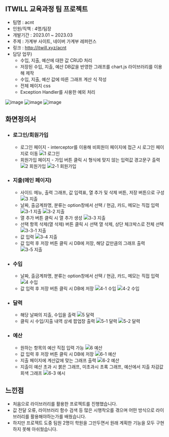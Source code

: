 ## ITWILL 교육과정 팀 프로젝트
- 팀명 : acnt
- 인원/직책 : 4명/팀장
- 개발기간 : 2023.01 ~ 2023.03
- 주제 : 가계부 사이트, 네이버 가계부 레퍼런스
- 링크 : http://itwill.xyz/acnt
- 담당 업무)
  - 수입, 지출, 예산에 대한 값 CRUD 처리
  - 저장된 수입, 지출, 예산 DB값을 반영한 그래프를 chart.js 라이브러리를 이용해 제작
  - 수입, 지출, 예산 값에 따른 그래프 계산 식 작성
  - 전체 페이지 css
  - Exception Handler를 사용한 예외 처리

![image](https://github.com/mu-aa/acnt/assets/122263555/e14fdeb3-eb08-44b8-b096-e21b4710a200)
![image](https://github.com/mu-aa/acnt/assets/122263555/e1392513-d493-4c80-8757-5475189b9cb5)
![image](https://github.com/mu-aa/acnt/assets/122263555/2e67bfeb-96cb-4c8c-b57d-57b96f5f9663)

## 화면정의서
- ### 로그인/회원가입
  - 로그인 페이지 - interceptor를 이용해 비회원이 페이지에 접근 시 로그인 페이지로 이동
![1 로그인](https://github.com/mu-aa/acnt/assets/122263555/0dcd3e16-e778-491c-a3f3-62749b734d02)
  - 회원가입 페이지 - 가입 버튼 클릭 시 형식에 맞지 않는 입력값 경고문구 출력
![2 회원가입](https://github.com/mu-aa/acnt/assets/122263555/b531bf0c-7386-400e-86de-e4f4eac2979d)
![2-1 회원가입](https://github.com/mu-aa/acnt/assets/122263555/4f90f212-c33f-4847-9f35-9cf8ad0c60c0)

- ### 지출(메인 페이지)
  - 사이드 메뉴, 출력 그래프, 값 입력표, 열 추가 및 삭제 버튼, 저장 버튼으로 구성
![3 지출](https://github.com/mu-aa/acnt/assets/122263555/3e8de2ae-bf16-4368-b4bf-9c2845bcc9f1)
  - 날짜, 출금계좌명, 분류는 option창에서 선택 / 현금, 카드, 메모는 직접 입력
![3-1 지출](https://github.com/mu-aa/acnt/assets/122263555/65a8be40-f2bd-44c2-9c30-ee0827b8c779)
![3-2 지출](https://github.com/mu-aa/acnt/assets/122263555/559a7536-0e85-47ca-865a-1bf6ded5856e)
  - 열 추가 버튼 클릭 시 열 추가 생성
![3-3 지출](https://github.com/mu-aa/acnt/assets/122263555/ad72f314-57e5-438a-9342-be9749d00bfb)
  - 선택 항목 삭제(열 삭제) 버튼 클릭 시 선택 열 삭제, 상단 체크박스로 전체 선택
![3-3-1 지출](https://github.com/mu-aa/acnt/assets/122263555/c03de03d-bd0d-4eab-a01e-d140c10c61a8)
  - 값 입력
![3-4 지출](https://github.com/mu-aa/acnt/assets/122263555/8bf176ca-51db-42d6-a980-72e4f3dca116)
  - 값 입력 후 저장 버튼 클릭 시 DB에 저장, 해당 값만큼의 그래프 출력
![3-5 지출](https://github.com/mu-aa/acnt/assets/122263555/9d3d95a4-20b0-41b3-b956-9299c79d91eb)

- ### 수입
  - 날짜, 출금계좌명, 분류는 option창에서 선택 / 현금, 카드, 메모는 직접 입력
![4 수입](https://github.com/mu-aa/acnt/assets/122263555/b4689349-674f-4357-bc76-3d628be2eda4)
  - 값 입력 후 저장 버튼 클릭 시 DB에 저장
![4-1 수입](https://github.com/mu-aa/acnt/assets/122263555/37d688ff-d291-40ab-b770-6f645d7aec16)
![4-2 수입](https://github.com/mu-aa/acnt/assets/122263555/954243f6-3657-47f0-bcc1-fffdffe1568e)

- ### 달력
  - 해당 날짜의 지출, 수입을 출력
![5 달력](https://github.com/mu-aa/acnt/assets/122263555/ca83d9f5-8880-47b9-8f1e-3b4d782b007c)
  - 클릭 시 수입/지출 내역 상세 팝업창 출력
![5-1 달력](https://github.com/mu-aa/acnt/assets/122263555/75f19727-58d7-4901-b089-9f7cf341161f)
![5-2 달력](https://github.com/mu-aa/acnt/assets/122263555/d0170a46-3612-4bf4-95e4-1544c2fe7075)

- ### 예산
  - 원하는 항목의 예산 직접 입력 가능
![6 예산](https://github.com/mu-aa/acnt/assets/122263555/3168bb88-2d80-4f4e-a022-0fffd8497154)
  - 값 입력 후 저장 버튼 클릭 시 DB에 저장
![6-1 예산](https://github.com/mu-aa/acnt/assets/122263555/ffdc3c97-9a9e-4b41-bfb9-c7f907e20069)
  - 지출 페이지에 계산값에 맞는 그래프 출력
![6-2 예산](https://github.com/mu-aa/acnt/assets/122263555/cbdb97b9-908c-4cb3-96b1-4fb1aa7081d5)
  - 지출이 예산 초과 시 붉은 그래프, 미초과시 초록 그래프, 예산에서 지출 차감값 회색 그래프
![6-3 예시](https://github.com/mu-aa/acnt/assets/122263555/5d543a53-dc85-46d1-9aab-5bfec8ff0b58)

## 느낀점
 -  처음으로 라이브러리를 활용한 프로젝트를 진행했습니다.
 - 값 전달 오류, 라이브러리 함수 검색 등 많은 시행착오를 겪으며 어떤 방식으로 라이브러리를 활용해야하는가를 배웠습니다.
 - 하지만 프로젝트 도중 팀원 2명이 학원을 그만두면서 원래 계획한 기능을 모두 구현하지 못해 아쉬웠습니다.

